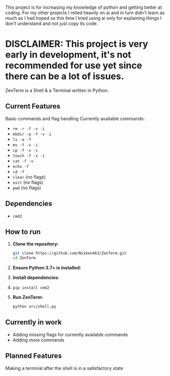 This project is for increasing my knowledge of python and getting better at coding. For my other projects I relied heavily on ai and in turn didn't learn as much as I had hoped so this time
I tried using ai only for explaining things I don't understand and not just copy its code.


# DISCLAIMER: This project is very early in development, it's not recommended for use yet since there can be a lot of issues.





ZenTerm is a Shell & a Terminal written in Python.

## Current Features
Basic commands and flag handling
Currently available commands:

* `rm -r -f -v -i`
* `mkdir -p -f -v -i`
* `ls -a -f`
* `mv -f -v -i`
* `cp -f -v -i`
* `touch -f -v -i`
* `cat -f -v`
* `echo -f`
* `cd -f`
* `clear` (no flags)
* `exit` (no flags)
* `pwd` (no flags)



## Dependencies
* `cmd2`

## How to run
1.  **Clone the repository:**
    ```bash
    git clone https://github.com/Nixken463/ZenTerm.git
    cd ZenTerm
    ```

2.  **Ensure Python 3.7+ is installed:**
  
3.  **Install dependencies:**
4.  ```
    pip install cmd2
    ```

5.  **Run ZenTerm:**
    
    ```bash
    python src/shell.py
    ```

## Currently in work
* Adding missing flags for currently available commands 
* Adding more commands

## Planned Features
Making a terminal after the shell is in a satisfactory state


